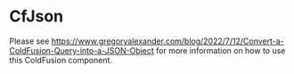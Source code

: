# CfJson
Please see https://www.gregoryalexander.com/blog/2022/7/12/Convert-a-ColdFusion-Query-into-a-JSON-Object for more information on how to use this ColdFusion component.
